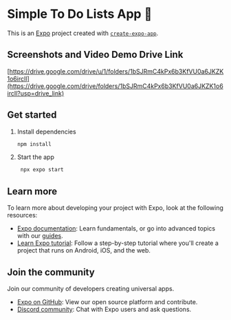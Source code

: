 # Simple To Do Lists App 👋

This is an [Expo](https://expo.dev) project created with [`create-expo-app`](https://www.npmjs.com/package/create-expo-app).

## Screenshots and Video Demo Drive Link

[https://drive.google.com/drive/u/1/folders/1bSJRmC4kPx6b3KfVU0a6JKZK1o6ircIl](https://drive.google.com/drive/folders/1bSJRmC4kPx6b3KfVU0a6JKZK1o6ircIl?usp=drive_link)

## Get started

1. Install dependencies

   ```bash
   npm install
   ```

2. Start the app

   ```bash
    npx expo start
   ```

## Learn more

To learn more about developing your project with Expo, look at the following resources:

- [Expo documentation](https://docs.expo.dev/): Learn fundamentals, or go into advanced topics with our [guides](https://docs.expo.dev/guides).
- [Learn Expo tutorial](https://docs.expo.dev/tutorial/introduction/): Follow a step-by-step tutorial where you'll create a project that runs on Android, iOS, and the web.

## Join the community

Join our community of developers creating universal apps.

- [Expo on GitHub](https://github.com/expo/expo): View our open source platform and contribute.
- [Discord community](https://chat.expo.dev): Chat with Expo users and ask questions.
